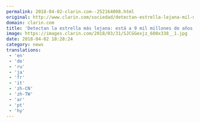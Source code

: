 ```yaml
---
permalink: 2018-04-02-clarin.com--252164008.html
original: http://www.clarin.com/sociedad/detectan-estrella-lejana-mil-millones-anos-luz_0_HJAEWegoz.html
domain: clarin.com
title: 'Detectan la estrella más lejana: está a 9 mil millones de años luz'
image: https://images.clarin.com/2018/03/31/SJCGGexjz_600x338__1.jpg
date: 2018-04-02 18:28:24
category: news
translations: 
 - 'en'
 - 'de'
 - 'ru'
 - 'ja'
 - 'fr'
 - 'it'
 - 'zh-CN'
 - 'zh-TW'
 - 'ar'
 - 'pt'
 - 'hy'
---
```


